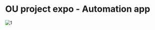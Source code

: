 <h1>OU project expo - Automation app</h1>

![1](https://github.com/user-attachments/assets/18300ac6-498b-42c7-802a-b73fc5253c4b)
